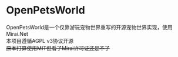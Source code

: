 OpenPetsWorld
====
OpenPetsWorld是一个仅靠游玩宠物世界重写的开源宠物世界实现，使用Mirai.Net  
本项目遵循AGPL v3协议开源  
~~原本打算使用MIT但看了Mirai许可证还是不了~~
